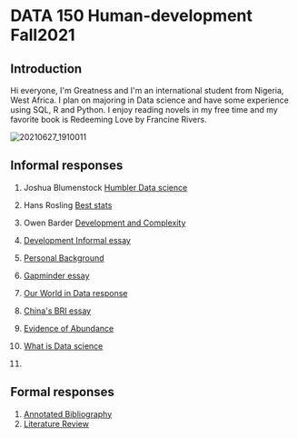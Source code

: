 # DATA 150 Human-development Fall2021

## Introduction
Hi everyone, I'm Greatness and I'm an international student from Nigeria, West Africa. I plan on majoring in Data science and have some experience using SQL, R and Python. I enjoy reading novels in my free time and my favorite book is Redeeming Love by Francine Rivers.

![20210627_1910011](https://user-images.githubusercontent.com/68754608/133645229-f612cea9-5b9a-493a-b21f-dbd198a35cda.jpg)





## Informal responses
1. Joshua Blumenstock [Humbler Data science](blumenstock.html)
2. Hans Rosling [Best stats](rosling.html)
3. Owen Barder [Development and Complexity](barder.html)
4. [Development Informal essay](development.html)
5. [Personal Background](personal.html)
6. [Gapminder essay](gapminder.html)
7. [Our World in Data response](worlddata.html)
8. [China's BRI essay](belt.html)
9. [Evidence of Abundance](abundance.html)
10. [What is Data science](datascience.html)

10.





## Formal responses
1. [Annotated Bibliography](bibliography.html)
2. [Literature Review](review.html)
